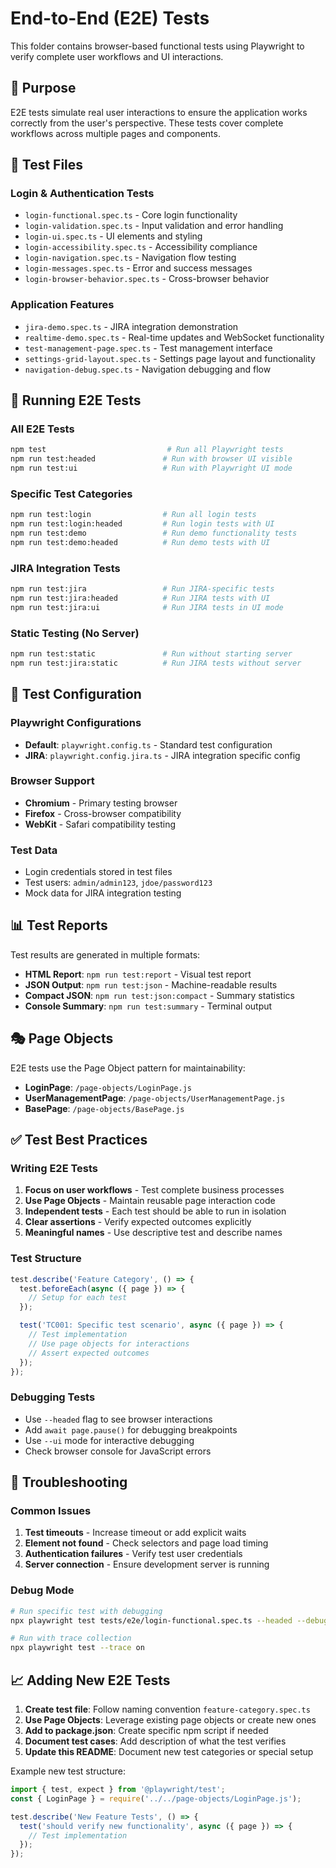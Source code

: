 # End-to-End (E2E) Tests

This folder contains browser-based functional tests using Playwright to verify complete user workflows and UI interactions.

## 🎯 Purpose

E2E tests simulate real user interactions to ensure the application works correctly from the user's perspective. These tests cover complete workflows across multiple pages and components.

## 📁 Test Files

### Login & Authentication Tests
- `login-functional.spec.ts` - Core login functionality
- `login-validation.spec.ts` - Input validation and error handling
- `login-ui.spec.ts` - UI elements and styling
- `login-accessibility.spec.ts` - Accessibility compliance
- `login-navigation.spec.ts` - Navigation flow testing
- `login-messages.spec.ts` - Error and success messages
- `login-browser-behavior.spec.ts` - Cross-browser behavior

### Application Features
- `jira-demo.spec.ts` - JIRA integration demonstration
- `realtime-demo.spec.ts` - Real-time updates and WebSocket functionality
- `test-management-page.spec.ts` - Test management interface
- `settings-grid-layout.spec.ts` - Settings page layout and functionality
- `navigation-debug.spec.ts` - Navigation debugging and flow

## 🚀 Running E2E Tests

### All E2E Tests
```bash
npm test                           # Run all Playwright tests
npm run test:headed               # Run with browser UI visible
npm run test:ui                   # Run with Playwright UI mode
```

### Specific Test Categories
```bash
npm run test:login                # Run all login tests
npm run test:login:headed         # Run login tests with UI
npm run test:demo                 # Run demo functionality tests
npm run test:demo:headed          # Run demo tests with UI
```

### JIRA Integration Tests
```bash
npm run test:jira                 # Run JIRA-specific tests
npm run test:jira:headed          # Run JIRA tests with UI
npm run test:jira:ui              # Run JIRA tests in UI mode
```

### Static Testing (No Server)
```bash
npm run test:static               # Run without starting server
npm run test:jira:static          # Run JIRA tests without server
```

## 🔧 Test Configuration

### Playwright Configurations
- **Default**: `playwright.config.ts` - Standard test configuration
- **JIRA**: `playwright.config.jira.ts` - JIRA integration specific config

### Browser Support
- **Chromium** - Primary testing browser
- **Firefox** - Cross-browser compatibility
- **WebKit** - Safari compatibility testing

### Test Data
- Login credentials stored in test files
- Test users: `admin/admin123`, `jdoe/password123`
- Mock data for JIRA integration testing

## 📊 Test Reports

Test results are generated in multiple formats:
- **HTML Report**: `npm run test:report` - Visual test report
- **JSON Output**: `npm run test:json` - Machine-readable results
- **Compact JSON**: `npm run test:json:compact` - Summary statistics
- **Console Summary**: `npm run test:summary` - Terminal output

## 🎭 Page Objects

E2E tests use the Page Object pattern for maintainability:
- **LoginPage**: `/page-objects/LoginPage.js`
- **UserManagementPage**: `/page-objects/UserManagementPage.js`
- **BasePage**: `/page-objects/BasePage.js`

## ✅ Test Best Practices

### Writing E2E Tests
1. **Focus on user workflows** - Test complete business processes
2. **Use Page Objects** - Maintain reusable page interaction code
3. **Independent tests** - Each test should be able to run in isolation
4. **Clear assertions** - Verify expected outcomes explicitly
5. **Meaningful names** - Use descriptive test and describe names

### Test Structure
```typescript
test.describe('Feature Category', () => {
  test.beforeEach(async ({ page }) => {
    // Setup for each test
  });

  test('TC001: Specific test scenario', async ({ page }) => {
    // Test implementation
    // Use page objects for interactions
    // Assert expected outcomes
  });
});
```

### Debugging Tests
- Use `--headed` flag to see browser interactions
- Add `await page.pause()` for debugging breakpoints
- Use `--ui` mode for interactive debugging
- Check browser console for JavaScript errors

## 🐛 Troubleshooting

### Common Issues
1. **Test timeouts** - Increase timeout or add explicit waits
2. **Element not found** - Check selectors and page load timing
3. **Authentication failures** - Verify test user credentials
4. **Server connection** - Ensure development server is running

### Debug Mode
```bash
# Run specific test with debugging
npx playwright test tests/e2e/login-functional.spec.ts --headed --debug

# Run with trace collection
npx playwright test --trace on
```

## 📈 Adding New E2E Tests

1. **Create test file**: Follow naming convention `feature-category.spec.ts`
2. **Use Page Objects**: Leverage existing page objects or create new ones
3. **Add to package.json**: Create specific npm script if needed
4. **Document test cases**: Add description of what the test verifies
5. **Update this README**: Document new test categories or special setup

Example new test structure:
```typescript
import { test, expect } from '@playwright/test';
const { LoginPage } = require('../../page-objects/LoginPage.js');

test.describe('New Feature Tests', () => {
  test('should verify new functionality', async ({ page }) => {
    // Test implementation
  });
});
```
